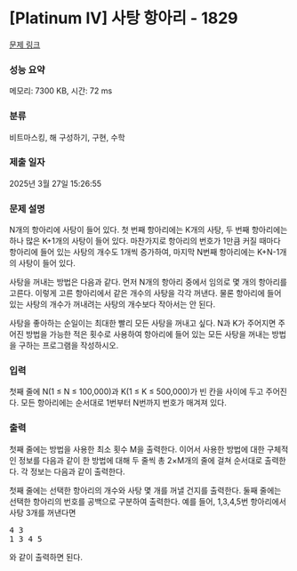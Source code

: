 # [Platinum IV] 사탕 항아리 - 1829 

[문제 링크](https://www.acmicpc.net/problem/1829) 

### 성능 요약

메모리: 7300 KB, 시간: 72 ms

### 분류

비트마스킹, 해 구성하기, 구현, 수학

### 제출 일자

2025년 3월 27일 15:26:55

### 문제 설명

<p>N개의 항아리에 사탕이 들어 있다. 첫 번째 항아리에는 K개의 사탕, 두 번째 항아리에는 하나 많은 K+1개의 사탕이 들어 있다. 마찬가지로 항아리의 번호가 1만큼 커질 때마다 항아리에 들어 있는 사탕의 개수도 1개씩 증가하여, 마지막 N번째 항아리에는 K+N-1개의 사탕이 들어 있다.</p>

<p>사탕을 꺼내는 방법은 다음과 같다. 먼저 N개의 항아리 중에서 임의로 몇 개의 항아리를 고른다. 이렇게 고른 항아리에서 같은 개수의 사탕을 각각 꺼낸다. 물론 항아리에 들어 있는 사탕의 개수가 꺼내려는 사탕의 개수보다 작아서는 안 된다.</p>

<p>사탕을 좋아하는 순일이는 최대한 빨리 모든 사탕을 꺼내고 싶다. N과 K가 주어지면 주어진 방법을 가능한 적은 횟수로 사용하여 항아리에 들어 있는 모든 사탕을 꺼내는 방법을 구하는 프로그램을 작성하시오.</p>

### 입력 

 <p>첫째 줄에 N(1 ≤ N ≤ 100,000)과 K(1 ≤ K ≤ 500,000)가 빈 칸을 사이에 두고 주어진다. 모든 항아리에는 순서대로 1번부터 N번까지 번호가 매겨져 있다.</p>

### 출력 

 <p>첫째 줄에는 방법을 사용한 최소 횟수 M을 출력한다. 이어서 사용한 방법에 대한 구체적인 정보를 다음과 같이 한 방법에 대해 두 줄씩 총 2×M개의 줄에 걸쳐 순서대로 출력한다. 각 정보는 다음과 같이 출력한다.</p>

<p>첫째 줄에는 선택한 항아리의 개수와 사탕 몇 개를 꺼낼 건지를 출력한다. 둘째 줄에는 선택한 항아리의 번호를 공백으로 구분하여 출력한다. 예를 들어, 1,3,4,5번 항아리에서 사탕 3개를 꺼낸다면</p>

<pre>4 3
1 3 4 5</pre>

<p>와 같이 출력하면 된다.</p>

